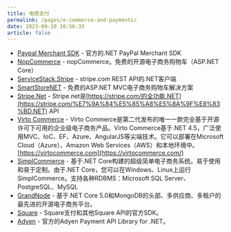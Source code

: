 ```yaml
---
title: 电商支付
permalink: /pages/e-commerce-and-payments/
date: 2023-09-20 10:56:33
article: false
---
```

- [Paypal Merchant SDK](https://github.com/paypal/merchant-sdk-dotnet)  - 官方的.NET PayPal Merchant SDK 
- [NopCommerce](https://github.com/nopSolutions/nopCommerce)  - nopCommerce。免费的开源电子商务购物车（ASP.NET Core） 
- [ServiceStack.Stripe](https://github.com/ServiceStack/Stripe)  - stripe.com REST API的.NET客户端 
- [SmartStoreNET](https://github.com/smartstore/SmartStoreNET)  - 免费的ASP.NET MVC电子商务购物车解决方案 
- [Stripe.Net](https://github.com/stripe/stripe-dotnet)  - Stripe.net是[https://stripe.com/的全功能.NET](https://stripe.com/%E7%9A%84%E5%85%A8%E5%8A%9F%E8%83%BD.NET)  API 
- [Virto Commerce](https://github.com/VirtoCommerce/vc-platform)  - Virto Commerce是第二代发布的唯一一款完全基于开源许可下可用的企业级电子商务产品。Virto Commerce基于.NET 4.5，广泛使用MVC、IoC、EF、Azure、AngularJS等尖端技术。它可以部署在Microsoft Cloud（Azure）、Amazon Web Services（AWS）和本地环境中。[https://virtocommerce.com](https://virtocommerce.com/) 
- [SimplCommerce](https://github.com/simplcommerce/simplcommerce)  - 基于.NET Core构建的超级简单电子商务系统。易于使用和易于定制。由于.NET Core，您可以在Windows、Linux上运行SimplCommerce。支持各种RDBMS：Microsoft SQL Server、PostgreSQL、MySQL 
- [GrandNode](https://github.com/grandnode/grandnode2)  - 基于.NET Core 5.0和MongoDB的头部、多供应商、多租户的最先进的开源电子商务平台。 
- [Square](https://github.com/square/connect-csharp-sdk)  - Square支付和其他Square API的官方SDK。 
- [Adyen](https://github.com/Adyen/adyen-dotnet-api-library)  - 官方的Adyen Payment API Library for .NET。